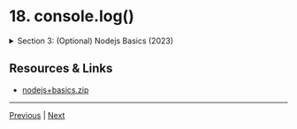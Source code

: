 # 18. console.log()

<details>
  <summary> Section 3: (Optional) Nodejs Basics (2023) </summary>

  -   [Codebase: basics.js](../codebase/discord-bots/basics.js)

</details>

## Resources & Links

-   [nodejs+basics.zip](https://rfpga.s3.us-west-1.amazonaws.com/Develop-Discord-Bots-in-Nodejs_Complete-Course-in-2023/nodejs%2Bbasics.zip)

---

[Previous](./17_Section-Objective.md) | [Next](./19_Variables-and-Variable-Types.md)